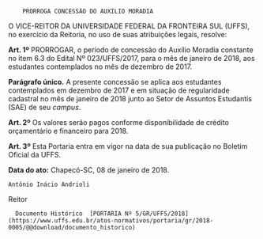         PRORROGA CONCESSÃO DO AUXÍLIO MORADIA  

O VICE-REITOR DA UNIVERSIDADE FEDERAL DA FRONTEIRA SUL (UFFS), no exercício da Reitoria, no uso de suas atribuições legais, resolve:

  

 **Art. 1º** PRORROGAR, o período de concessão do Auxílio Moradia constante no item 6.3 do Edital Nº 023/UFFS/2017, para o mês de janeiro de 2018, aos estudantes contemplados no mês de dezembro de 2017.

 **Parágrafo único.** A presente concessão se aplica aos estudantes contemplados em dezembro de 2017 e em situação de regularidade cadastral no mês de janeiro de 2018 junto ao Setor de Assuntos Estudantis (SAE) de seu *campus*.

  

 **Art. 2º** Os valores serão pagos conforme disponibilidade de crédito orçamentário e financeiro para 2018.

  

 **Art. 3º** Esta Portaria entra em vigor na data de sua publicação no Boletim Oficial da UFFS.

   **Data do ato:** Chapecó-SC, 08 de janeiro de 2018.   
 

    Antônio Inácio Andrioli   
 Reitor 

      Documento Histórico  [PORTARIA Nº 5/GR/UFFS/2018](https://www.uffs.edu.br/atos-normativos/portaria/gr/2018-0005/@@download/documento_historico)     
      